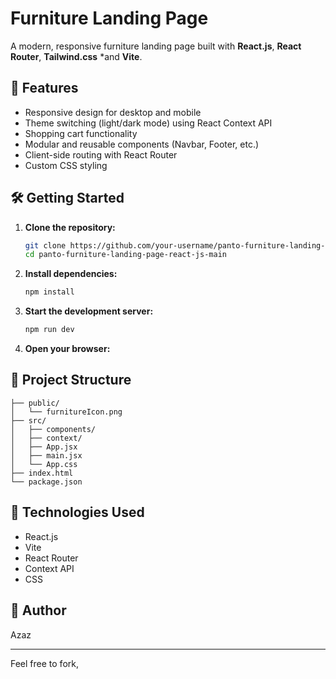 # Furniture Landing Page

A modern, responsive furniture landing page built with **React.js**, **React Router**, **Tailwind.css**  *and **Vite**.

## 🚀 Features

- Responsive design for desktop and mobile
- Theme switching (light/dark mode) using React Context API
- Shopping cart functionality
- Modular and reusable components (Navbar, Footer, etc.)
- Client-side routing with React Router
- Custom CSS styling

## 🛠️ Getting Started

1. **Clone the repository:**
   ```bash
   git clone https://github.com/your-username/panto-furniture-landing-page-react-js-main.git
   cd panto-furniture-landing-page-react-js-main
   ```

2. **Install dependencies:**
   ```bash
   npm install
   ```

3. **Start the development server:**
   ```bash
   npm run dev
   ```

4. **Open your browser:**
  

## 📁 Project Structure

```
├── public/
│   └── furnitureIcon.png
├── src/
│   ├── components/
│   ├── context/
│   ├── App.jsx
│   ├── main.jsx
│   └── App.css
├── index.html
└── package.json
```

## 🧰 Technologies Used

- React.js
- Vite
- React Router
- Context API
- CSS

## 👤 Author

Azaz

---

Feel free to fork,
